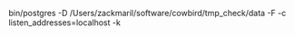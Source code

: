 bin/postgres -D /Users/zackmaril/software/cowbird/tmp_check/data -F -c listen_addresses=localhost -k
